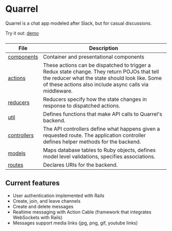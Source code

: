 # Quarrel

Quarrel is a chat app modeled after Slack, but for casual discussions.

Try it out: [demo](http://quarreling.herokuapp.com/)

###
| File | Description |
| --- | --- |
| [components](https://github.com/LanceSanity/Quarrel/tree/master/frontend/components) | Container and presentational components |
| [actions](https://github.com/LanceSanity/Quarrel/tree/master/frontend/actions) | These actions can be dispatched to trigger a Redux state change. They return POJOs that tell the reducer what the state should look like. Some of these actions also include async calls via middleware.|
| [reducers](https://github.com/LanceSanity/Quarrel/tree/master/frontend/reducers) | Reducers specify how the state changes in response to dispatched actions. |
| [util](https://github.com/LanceSanity/Quarrel/tree/master/frontend/util) | Defines functions that make API calls to Quarrel's backend. |
| [controllers](https://github.com/LanceSanity/Quarrel/tree/master/app/controllers) |The API controllers define what happens given a requested route. The application controller defines helper methods for the backend.|
| [models](https://github.com/LanceSanity/Quarrel/tree/master/app/models) | Maps database tables to Ruby objects, defines model level validations, specifies associations.
| [routes](https://github.com/LanceSanity/Quarrel/blob/master/config/routes.rb) | Declares URIs for the backend. |

## Current features
- User authentication implemented with Rails
- Create, join, and leave channels
- Create and delete messages
- Realtime messaging with Action Cable (framework that integrates WebSockets with Rails)
- Messages support media links (jpg, png, gif, youtube links)
